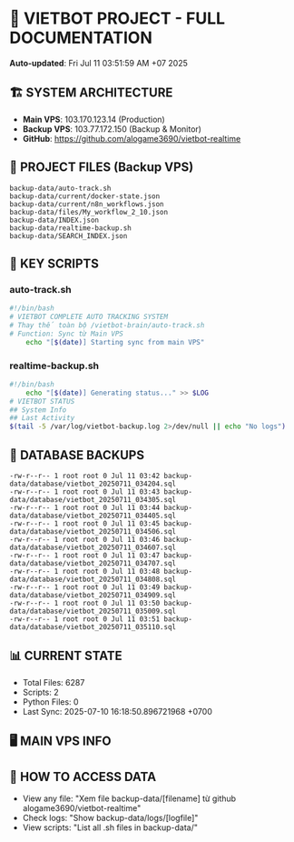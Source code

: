 # 🤖 VIETBOT PROJECT - FULL DOCUMENTATION
**Auto-updated**: Fri Jul 11 03:51:59 AM +07 2025

## 🏗️ SYSTEM ARCHITECTURE
- **Main VPS**: 103.170.123.14 (Production)
- **Backup VPS**: 103.77.172.150 (Backup & Monitor)
- **GitHub**: https://github.com/alogame3690/vietbot-realtime

## 📁 PROJECT FILES (Backup VPS)
```
backup-data/auto-track.sh
backup-data/current/docker-state.json
backup-data/current/n8n_workflows.json
backup-data/files/My_workflow_2_10.json
backup-data/INDEX.json
backup-data/realtime-backup.sh
backup-data/SEARCH_INDEX.json
```

## 🔧 KEY SCRIPTS
### auto-track.sh
```bash
#!/bin/bash
# VIETBOT COMPLETE AUTO TRACKING SYSTEM
# Thay thế toàn bộ /vietbot-brain/auto-track.sh
# Function: Sync từ Main VPS
    echo "[$(date)] Starting sync from main VPS"
```
### realtime-backup.sh
```bash
#!/bin/bash
    echo "[$(date)] Generating status..." >> $LOG
# VIETBOT STATUS
## System Info
## Last Activity
$(tail -5 /var/log/vietbot-backup.log 2>/dev/null || echo "No logs")
```

## 💾 DATABASE BACKUPS
```
-rw-r--r-- 1 root root 0 Jul 11 03:42 backup-data/database/vietbot_20250711_034204.sql
-rw-r--r-- 1 root root 0 Jul 11 03:43 backup-data/database/vietbot_20250711_034305.sql
-rw-r--r-- 1 root root 0 Jul 11 03:44 backup-data/database/vietbot_20250711_034405.sql
-rw-r--r-- 1 root root 0 Jul 11 03:45 backup-data/database/vietbot_20250711_034506.sql
-rw-r--r-- 1 root root 0 Jul 11 03:46 backup-data/database/vietbot_20250711_034607.sql
-rw-r--r-- 1 root root 0 Jul 11 03:47 backup-data/database/vietbot_20250711_034707.sql
-rw-r--r-- 1 root root 0 Jul 11 03:48 backup-data/database/vietbot_20250711_034808.sql
-rw-r--r-- 1 root root 0 Jul 11 03:49 backup-data/database/vietbot_20250711_034909.sql
-rw-r--r-- 1 root root 0 Jul 11 03:50 backup-data/database/vietbot_20250711_035009.sql
-rw-r--r-- 1 root root 0 Jul 11 03:51 backup-data/database/vietbot_20250711_035110.sql
```

## 📊 CURRENT STATE
- Total Files: 6287
- Scripts: 2
- Python Files: 0
- Last Sync: 2025-07-10 16:18:50.896721968 +0700

## 🖥️ MAIN VPS INFO


## 🚨 HOW TO ACCESS DATA
- View any file: "Xem file backup-data/[filename] từ github alogame3690/vietbot-realtime"
- Check logs: "Show backup-data/logs/[logfile]"
- View scripts: "List all .sh files in backup-data/"
